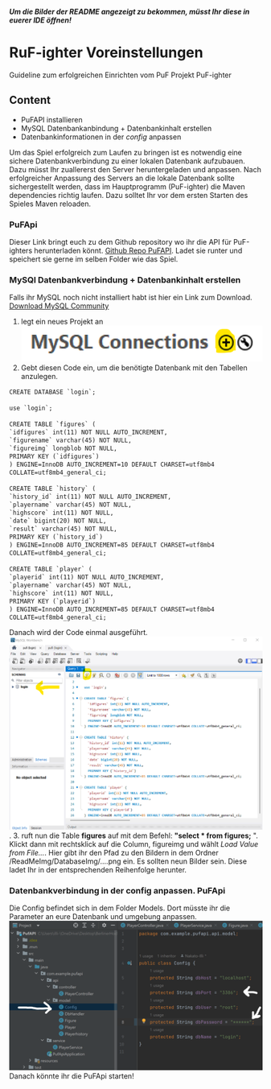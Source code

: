 _**Um die Bilder der README angezeigt zu bekommen, müsst Ihr diese in euerer IDE öffnen!**_

# RuF-ighter Voreinstellungen
Guideline zum erfolgreichen Einrichten vom PuF Projekt PuF-ighter

## Content
- PuFAPI installieren
- MySQL Datenbankanbindung + Datenbankinhalt erstellen
- Datenbankinformationen in der _config_ anpassen


Um das Spiel erfolgreich zum Laufen zu bringen ist es notwendig eine sichere Datenbankverbindung zu einer lokalen Datenbank aufzubauen. Dazu müsst Ihr zuallererst den Server heruntergeladen und anpassen. Nach erfolgreicher Anpassung des Servers an die lokale Datenbank sollte sichergestellt werden, dass im Hauptprogramm (PuF-ighter) die Maven dependencies richtig laufen. Dazu solltet Ihr vor dem ersten Starten des Spieles Maven reloaden. 

### PuFApi 
Dieser Link bringt euch zu dem Github repository wo ihr die API für PuF-ighters herunterladen könnt. [Github Repo PuFAPI](https://github.com/Nakato-Illi/PufAPI).
Ladet sie runter und speichert sie gerne im selben Folder wie das Spiel. 

### MySQl Datenbankverbindung + Datenbankinhalt erstellen
Falls ihr MySQL noch nicht installiert habt ist hier ein Link zum Download. [Download MySQL Community](https://dev.mysql.com/downloads/mysql/)
1. legt ein neues Projekt an ![auf der MySql Startseite](ReadMeImg/configImg/newMysqlProj1.png)
2. Gebt diesen Code ein, um die benötigte Datenbank mit den Tabellen anzulegen.
```
CREATE DATABASE `login`;

use `login`;

CREATE TABLE `figures` (
`idfigures` int(11) NOT NULL AUTO_INCREMENT,
`figurename` varchar(45) NOT NULL,
`figureimg` longblob NOT NULL,
PRIMARY KEY (`idfigures`)
) ENGINE=InnoDB AUTO_INCREMENT=10 DEFAULT CHARSET=utf8mb4 COLLATE=utf8mb4_general_ci;

CREATE TABLE `history` (
`history_id` int(11) NOT NULL AUTO_INCREMENT,
`playername` varchar(45) NOT NULL,
`highscore` int(11) NOT NULL,
`date` bigint(20) NOT NULL,
`result` varchar(45) NOT NULL,
PRIMARY KEY (`history_id`)
) ENGINE=InnoDB AUTO_INCREMENT=85 DEFAULT CHARSET=utf8mb4 COLLATE=utf8mb4_general_ci;

CREATE TABLE `player` (
`playerid` int(11) NOT NULL AUTO_INCREMENT,
`playername` varchar(45) NOT NULL,
`highscore` int(11) NOT NULL,
PRIMARY KEY (`playerid`)
) ENGINE=InnoDB AUTO_INCREMENT=85 DEFAULT CHARSET=utf8mb4 COLLATE=utf8mb4_general_ci;
```
Danach wird der Code einmal ausgeführt. ![Tablecode MySql](./ReadMeImg/configImg/newTable.png).
3. ruft nun die Table **figures** auf mit dem Befehl: **"select * from figures;** ". Klickt dann mit rechtsklick auf die Column, figureimg und wählt _Load Value from File..._. Hier gibt ihr den Pfad zu den Bildern in dem Ordner /ReadMeImg/DatabaseImg/....png ein. Es sollten neun Bilder sein. Diese ladet Ihr in der entsprechenden Reihenfolge herunter. 

### Datenbankverbindung in der config anpassen. PuFApi
Die Config befindet sich in dem Folder Models. Dort müsste ihr die Parameter an eure Datenbank und umgebung anpassen.![ConfigAPI](/ReadMeImg/configImg/configAPI.png)
Danach könnte ihr die PuFApi starten!




